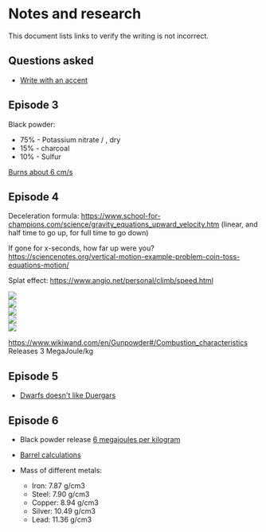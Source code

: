# Notes and research

This document lists links to verify the writing is not incorrect.

## Questions asked

* [Write with an accent](https://www.reddit.com/r/writing/comments/by6b64/writing_with_an_accent/)


## Episode 3

Black powder:

* 75% - Potassium nitrate / , dry
* 15% - charcoal
* 10% - Sulfur

[Burns about 6 cm/s](https://www.wikiwand.com/en/Gunpowder#/Corning)


## Episode 4

Deceleration formula: https://www.school-for-champions.com/science/gravity_equations_upward_velocity.htm (linear, and half time to go up, for full time to go down)

If gone for x-seconds, how far up were you?
https://sciencenotes.org/vertical-motion-example-problem-coin-toss-equations-motion/

Splat effect: 
https://www.angio.net/personal/climb/speed.html



<img src="https://render.githubusercontent.com/render/math?math=time = \sqrt{\frac{2 \times height}{9.8}}  <=>">
<br/>
<img src="https://render.githubusercontent.com/render/math?math=time^2 = \frac{2 \times height}{9.8}  <=>">
<br/>
<img src="https://render.githubusercontent.com/render/math?math=time^2 =\frac{height}{4.9}  => \frac{height}{16 feet} <=>">
<br/>
<img src="https://render.githubusercontent.com/render/math?math=height = \frac{start speed m/s^2}{19.6 m/s^2}">
<br/>
<img src="https://render.githubusercontent.com/render/math?math=19.6 m = 64.3 ft">

https://www.wikiwand.com/en/Gunpowder#/Combustion_characteristics
Releases 3 MegaJoule/kg
 


## Episode 5

* [Dwarfs doesn't like Duergars](https://criticalrole.fandom.com/wiki/Duergar)


## Episode 6

* Black powder release [6 megajoules per kilogram](wikiwand.com/en/Gunpowder#/Energy)
* [Barrel calculations](https://www.alternatewars.com/BBOW/Ballistics/EstMV/Est_Prop_Charge.htm)

* Mass of different metals:
	* Iron: 7.87 g/cm3
	* Steel: 7.90 g/cm3
	* Copper: 8.94 g/cm3
	* Silver: 10.49 g/cm3
	* Lead: 11.36 g/cm3
